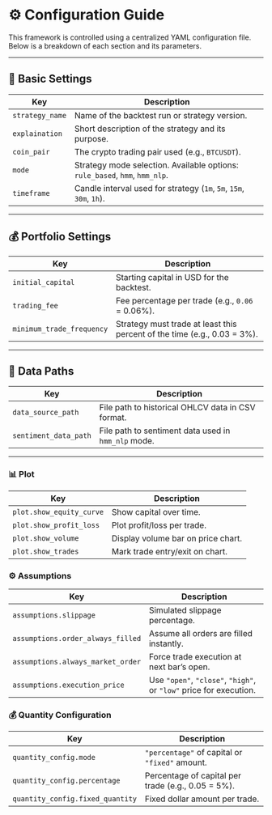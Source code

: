 # ⚙️ Configuration Guide

This framework is controlled using a centralized YAML configuration file. Below is a breakdown of each section and its parameters.

---

## 🔧 Basic Settings

| Key | Description |
|-----|-------------|
| `strategy_name` | Name of the backtest run or strategy version. |
| `explaination` | Short description of the strategy and its purpose. |
| `coin_pair` | The crypto trading pair used (e.g., `BTCUSDT`). |
| `mode` | Strategy mode selection. Available options: `rule_based`, `hmm`, `hmm_nlp`. |
| `timeframe` | Candle interval used for strategy (`1m`, `5m`, `15m`, `30m`, `1h`). |

---


## 💰 Portfolio Settings

| Key | Description |
|-----|-------------|
| `initial_capital` | Starting capital in USD for the backtest. |
| `trading_fee` | Fee percentage per trade (e.g., `0.06` = 0.06%). |
| `minimum_trade_frequency` | Strategy must trade at least this percent of the time (e.g., 0.03 = 3%). |

---

## 📁 Data Paths

| Key | Description |
|-----|-------------|
| `data_source_path` | File path to historical OHLCV data in CSV format. |
| `sentiment_data_path` | File path to sentiment data used in `hmm_nlp` mode. |

---



### 📊 Plot

| Key | Description |
|-----|-------------|
| `plot.show_equity_curve` | Show capital over time. |
| `plot.show_profit_loss` | Plot profit/loss per trade. |
| `plot.show_volume` | Display volume bar on price chart. |
| `plot.show_trades` | Mark trade entry/exit on chart. |

### ⚙️ Assumptions

| Key | Description |
|-----|-------------|
| `assumptions.slippage` | Simulated slippage percentage. |
| `assumptions.order_always_filled` | Assume all orders are filled instantly. |
| `assumptions.always_market_order` | Force trade execution at next bar’s open. |
| `assumptions.execution_price` | Use `"open"`, `"close"`, `"high"`, or `"low"` price for execution. |

### 💰 Quantity Configuration

| Key | Description |
|-----|-------------|
| `quantity_config.mode` | `"percentage"` of capital or `"fixed"` amount. |
| `quantity_config.percentage` | Percentage of capital per trade (e.g., 0.05 = 5%). |
| `quantity_config.fixed_quantity` | Fixed dollar amount per trade. |
